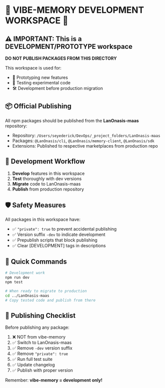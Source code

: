 # 🚧 VIBE-MEMORY DEVELOPMENT WORKSPACE 🚧

## ⚠️ IMPORTANT: This is a DEVELOPMENT/PROTOTYPE workspace

**DO NOT PUBLISH PACKAGES FROM THIS DIRECTORY**

This workspace is used for:
- 🧪 Prototyping new features
- 🔬 Testing experimental code
- 🛠️ Development before production migration

## 📦 Official Publishing

All npm packages should be published from the **LanOnasis-maas** repository:
- Repository: `/Users/seyederick/DevOps/_project_folders/LanOnasis-maas`
- Packages: `@LanOnasis/cli`, `@LanOnasis/memory-client`, `@LanOnasis/sdk`
- Extensions: Published to respective marketplaces from production repo

## 🔄 Development Workflow

1. **Develop** features in this workspace
2. **Test** thoroughly with dev versions
3. **Migrate** code to LanOnasis-maas
4. **Publish** from production repository

## 🛡️ Safety Measures

All packages in this workspace have:
- ✅ `"private": true` to prevent accidental publishing
- ✅ Version suffix `-dev` to indicate development
- ✅ Prepublish scripts that block publishing
- ✅ Clear [DEVELOPMENT] tags in descriptions

## 📝 Quick Commands

```bash
# Development work
npm run dev
npm test

# When ready to migrate to production
cd ../LanOnasis-maas
# Copy tested code and publish from there
```

## 🚨 Publishing Checklist

Before publishing any package:
1. ❌ NOT from vibe-memory
2. ✅ Switch to LanOnasis-maas  
3. ✅ Remove `-dev` version suffix
4. ✅ Remove `"private": true`
5. ✅ Run full test suite
6. ✅ Update changelog
7. ✅ Publish with proper version

Remember: **vibe-memory = development only!**